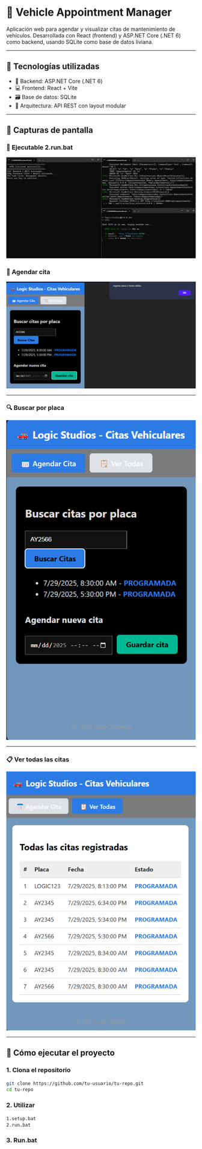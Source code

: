 # 🚗 Vehicle Appointment Manager

Aplicación web para agendar y visualizar citas de mantenimiento de vehículos. Desarrollada con React (frontend) y ASP.NET Core (.NET 6) como backend, usando SQLite como base de datos liviana.

---

## 🧰 Tecnologías utilizadas

- 🔧 Backend: ASP.NET Core (.NET 6)
- 💻 Frontend: React + Vite
- 🗃️ Base de datos: SQLite
- 🎯 Arquitectura: API REST con layout modular

---

## 📸 Capturas de pantalla

### 📅 Ejecutable 2.run.bat

![Agendar Cita](./evidencia/agendar-cita.png)

### 📅 Agendar cita

![Agendar Cita](./evidencia/agendar-cita3.png)

---

### 🔍 Buscar por placa

![Agendar Cita](./evidencia/agendar-cita2.png)

---

### 📋 Ver todas las citas


![Agendar Cita](./evidencia/agendar-cita1.png)

---

## 🚀 Cómo ejecutar el proyecto

### 1. Clona el repositorio

```bash
git clone https://github.com/tu-usuario/tu-repo.git
cd tu-repo
```

### 2. Utilizar 

```bash 
1.setup.bat
2.run.bat

```

### 3. Run.bat

